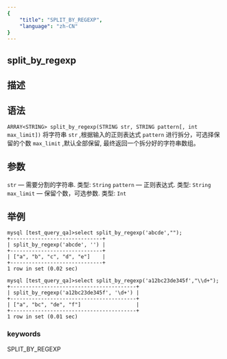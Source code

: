 ```yaml
---
{
    "title": "SPLIT_BY_REGEXP",
    "language": "zh-CN"
}
---
```


<!-- 
Licensed to the Apache Software Foundation (ASF) under one
or more contributor license agreements.  See the NOTICE file
distributed with this work for additional information
regarding copyright ownership.  The ASF licenses this file
to you under the Apache License, Version 2.0 (the
"License"); you may not use this file except in compliance
with the License.  You may obtain a copy of the License at
  http://www.apache.org/licenses/LICENSE-2.0
Unless required by applicable law or agreed to in writing,
software distributed under the License is distributed on an
"AS IS" BASIS, WITHOUT WARRANTIES OR CONDITIONS OF ANY
KIND, either express or implied.  See the License for the
specific language governing permissions and limitations
under the License.
-->

## split_by_regexp


## 描述

## 语法

`ARRAY<STRING> split_by_regexp(STRING str, STRING pattern[, int max_limit])`
将字符串 `str` ,根据输入的正则表达式 `pattern` 进行拆分，可选择保留的个数 `max_limit` ,默认全部保留, 最终返回一个拆分好的字符串数组。

## 参数

`str` — 需要分割的字符串. 类型: `String`
`pattern` — 正则表达式. 类型: `String`
`max_limit` — 保留个数，可选参数. 类型: `Int`

## 举例

```
mysql [test_query_qa]>select split_by_regexp('abcde',"");
+------------------------------+
| split_by_regexp('abcde', '') |
+------------------------------+
| ["a", "b", "c", "d", "e"]    |
+------------------------------+
1 row in set (0.02 sec)

mysql [test_query_qa]>select split_by_regexp('a12bc23de345f',"\\d+");
+-----------------------------------------+
| split_by_regexp('a12bc23de345f', '\d+') |
+-----------------------------------------+
| ["a", "bc", "de", "f"]                  |
+-----------------------------------------+
1 row in set (0.01 sec)
```
### keywords

SPLIT_BY_REGEXP
